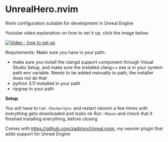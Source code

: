 # UnrealHero.nvim

Nvim configuration suitable for development in Unreal Engine

Youtube video explanation on how to set it up, click the image below:

[![Video - how to set up](https://img.youtube.com/vi/dlR_ryaQkRM/0.jpg)](https://www.youtube.com/watch?v=dlR_ryaQkRM)



*Requirements:*
Make sure you have in your path:
- make sure you install the clangd support component through Visual Studio Setup, and make sure the installed clang++.exe is in your system path env variable. Needs to be added manually to path, the installer does not do that
- python 3.11 installed in your path
- ripgrep in your path

**Setup**

You will have to run `:PackerSync` and restart neovim a few times until everything gets downloaded and looks ok
Run `:Mason` and check that it finished installing everything, before closing

Comes with https://github.com/zadirion/Unreal.nvim, my neovim plugin that adds support for Unreal Engine
